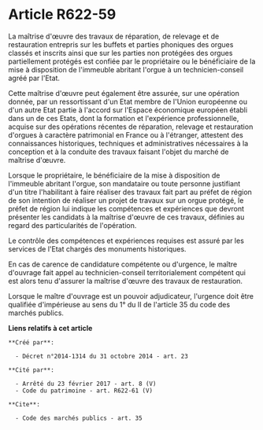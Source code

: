 # Article R622-59

La maîtrise d'œuvre des travaux de réparation, de relevage et de restauration entrepris sur les buffets et parties phoniques
des orgues classés et inscrits ainsi que sur les parties non protégées des orgues partiellement protégés est confiée par le
propriétaire ou le bénéficiaire de la mise à disposition de l'immeuble abritant l'orgue à un technicien-conseil agréé par
l'Etat. 

Cette maîtrise d'œuvre peut également être assurée, sur une opération donnée, par un ressortissant d'un Etat membre de
l'Union européenne ou d'un autre Etat partie à l'accord sur l'Espace économique européen établi dans un de ces Etats, dont la
formation et l'expérience professionnelle, acquise sur des opérations récentes de réparation, relevage et restauration
d'orgues à caractère patrimonial en France ou à l'étranger, attestent des connaissances historiques, techniques et
administratives nécessaires à la conception et à la conduite des travaux faisant l'objet du marché de maîtrise d'œuvre. 

Lorsque le propriétaire, le bénéficiaire de la mise à disposition de l'immeuble abritant l'orgue, son mandataire ou toute
personne justifiant d'un titre l'habilitant à faire réaliser des travaux fait part au préfet de région de son intention de
réaliser un projet de travaux sur un orgue protégé, le préfet de région lui indique les compétences et expériences que
devront présenter les candidats à la maîtrise d'œuvre de ces travaux, définies au regard des particularités de l'opération. 

Le contrôle des compétences et expériences requises est assuré par les services de l'Etat chargés des monuments historiques. 

En cas de carence de candidature compétente ou d'urgence, le maître d'ouvrage fait appel au technicien-conseil
territorialement compétent qui est alors tenu d'assurer la maîtrise d'œuvre des travaux de restauration. 

Lorsque le maître d'ouvrage est un pouvoir adjudicateur, l'urgence doit être qualifiée d'impérieuse au sens du 1° du II de
l'article 35 du code des marchés publics.

**Liens relatifs à cet article**

	**Créé par**:

	  - Décret n°2014-1314 du 31 octobre 2014 - art. 23

	**Cité par**:

	  - Arrêté du 23 février 2017 - art. 8 (V)
	  - Code du patrimoine - art. R622-61 (V)

	**Cite**:

	  - Code des marchés publics - art. 35
